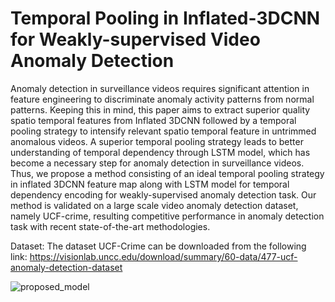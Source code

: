 # Temporal Pooling in Inflated-3DCNN for Weakly-supervised Video Anomaly Detection
Anomaly detection in surveillance videos requires significant attention in feature engineering to discriminate anomaly activity patterns from normal patterns. Keeping this in mind, this paper aims to extract superior quality spatio temporal features from Inflated 3DCNN followed by a temporal pooling strategy to intensify relevant spatio temporal feature in untrimmed anomalous videos. A superior temporal pooling strategy leads to better understanding of temporal dependency through LSTM model, which has become a necessary step for anomaly detection in surveillance videos. Thus, we propose a method consisting of an ideal temporal pooling strategy in inflated 3DCNN feature map along with LSTM model for temporal dependency encoding for weakly-supervised anomaly detection task. Our method is validated on a large scale video anomaly detection dataset, namely UCF-crime, resulting competitive performance in anomaly detection task with recent state-of-the-art methodologies.

Dataset: The dataset UCF-Crime can be downloaded from the following link: https://visionlab.uncc.edu/download/summary/60-data/477-ucf-anomaly-detection-dataset

![proposed_model](https://user-images.githubusercontent.com/20148840/113261652-596aad80-92ed-11eb-9611-252ac4a5ae6d.png)

